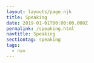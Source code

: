 ```yaml
---
layout: layouts/page.njk
title: Speaking
date: 2019-01-01T00:00:00.000Z
permalink: /speaking.html
navtitle: Speaking
sectiontag: speaking
tags:
  - nav
---
```

